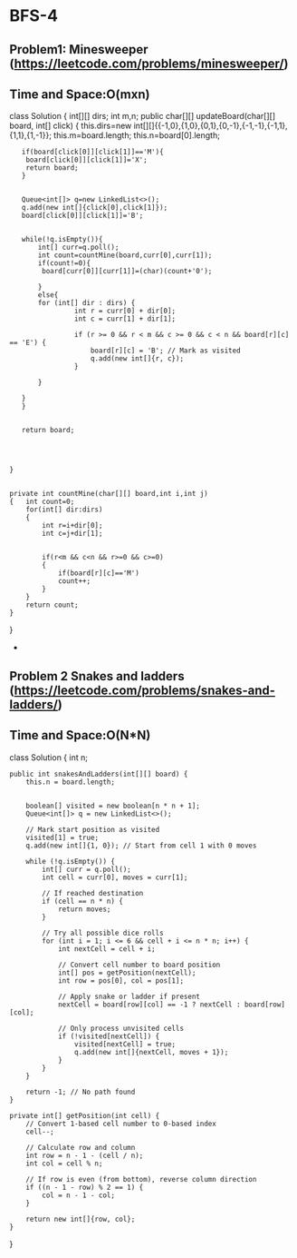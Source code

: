 # BFS-4

## Problem1: Minesweeper (https://leetcode.com/problems/minesweeper/)
## Time and Space:O(mxn)
class Solution {
    int[][] dirs;
    int m,n;
    public char[][] updateBoard(char[][] board, int[] click) {
       this.dirs=new int[][]{{-1,0},{1,0},{0,1},{0,-1},{-1,-1},{-1,1},{1,1},{1,-1}}; 
       this.m=board.length;
       this.n=board[0].length;


       if(board[click[0]][click[1]]=='M'){
        board[click[0]][click[1]]='X';
        return board;
       }


       Queue<int[]> q=new LinkedList<>();
       q.add(new int[]{click[0],click[1]});
       board[click[0]][click[1]]='B';


       while(!q.isEmpty()){
           int[] curr=q.poll();
           int count=countMine(board,curr[0],curr[1]);
           if(count!=0){
            board[curr[0]][curr[1]]=(char)(count+'0');

           }
           else{
           for (int[] dir : dirs) {
                    int r = curr[0] + dir[0];
                    int c = curr[1] + dir[1];

                    if (r >= 0 && r < m && c >= 0 && c < n && board[r][c] == 'E') {
                        board[r][c] = 'B'; // Mark as visited
                        q.add(new int[]{r, c});
                    }

           }

       }
       }


       return board;
    
    
    
    
    }


    private int countMine(char[][] board,int i,int j)
    {   int count=0;
        for(int[] dir:dirs)
        {
            int r=i+dir[0];
            int c=j+dir[1];


            if(r<m && c<n && r>=0 && c>=0)
            {
                if(board[r][c]=='M')
                count++;
            }
        }
        return count;
    }


}


*
## Problem 2 Snakes and ladders (https://leetcode.com/problems/snakes-and-ladders/)
## Time and Space:O(N*N)
class Solution {
    int n;
    
    public int snakesAndLadders(int[][] board) {
        this.n = board.length;
        
        
        boolean[] visited = new boolean[n * n + 1];
        Queue<int[]> q = new LinkedList<>();
        
        // Mark start position as visited
        visited[1] = true;
        q.add(new int[]{1, 0}); // Start from cell 1 with 0 moves
        
        while (!q.isEmpty()) {
            int[] curr = q.poll();
            int cell = curr[0], moves = curr[1];
            
            // If reached destination
            if (cell == n * n) {
                return moves;
            }
            
            // Try all possible dice rolls
            for (int i = 1; i <= 6 && cell + i <= n * n; i++) {
                int nextCell = cell + i;
                
                // Convert cell number to board position
                int[] pos = getPosition(nextCell);
                int row = pos[0], col = pos[1];
                
                // Apply snake or ladder if present
                nextCell = board[row][col] == -1 ? nextCell : board[row][col];
                
                // Only process unvisited cells
                if (!visited[nextCell]) {
                    visited[nextCell] = true;
                    q.add(new int[]{nextCell, moves + 1});
                }
            }
        }
        
        return -1; // No path found
    }
    
    private int[] getPosition(int cell) {
        // Convert 1-based cell number to 0-based index
        cell--;
        
        // Calculate row and column
        int row = n - 1 - (cell / n);
        int col = cell % n;
        
        // If row is even (from bottom), reverse column direction
        if ((n - 1 - row) % 2 == 1) {
            col = n - 1 - col;
        }
        
        return new int[]{row, col};
    }
}
